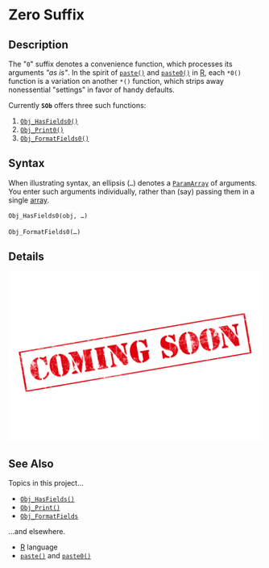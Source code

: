 # Zero Suffix #

## Description ##

The "`0`" suffix denotes a convenience function, which processes its arguments _"as is"_.  In the spirit of [`paste()`][r_paste] and [`paste0()`][r_paste] in [R][r_lang], each `*0()` function is a variation on another `*()` function, which strips away nonessential "settings" in favor of handy defaults.

Currently **`SOb`** offers three such functions:

  1. [`Obj_HasFields0()`][sob_flds]
  1. [`Obj_Print0()`][sob_vis]
  1. [`Obj_FormatFields0()`][sob_vis]


## Syntax ##

When illustrating syntax, an ellipsis (`…`) denotes a [`ParamArray`][vba_parr] of arguments.  You enter such arguments individually, rather than (say) passing them in a single [array][vba_arr].

```vba
Obj_HasFields0(obj, …)

Obj_FormatFields0(…)
```


## Details ##

![](../med/banner_unfinished.png)


## See Also ##

Topics in this project...

  - [`Obj_HasFields()`][sob_flds]
  - [`Obj_Print()`][sob_vis]
  - [`Obj_FormatFields`][sob_vis]

...and elsewhere.

  - [R][r_lang] language
  - [`paste()`][r_paste] and [`paste0()`][r_paste]



  [r_paste]:  https://rdrr.io/r/base/paste.html
  [r_lang]:   https://www.r-project.org/about.html
  [sob_flds]: Fields.md
  [sob_vis]:  Visualization.md
  [vba_parr]: https://learn.microsoft.com/office/vba/language/concepts/getting-started/understanding-parameter-arrays
  [vba_arr]:  https://learn.microsoft.com/office/vba/language/concepts/getting-started/using-arrays
